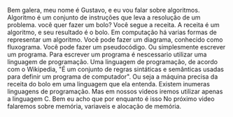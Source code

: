 Bem galera, meu nome é Gustavo, e eu vou falar sobre algoritmos.
Algoritmo é um conjunto de instruções que leva a resolução de um problema.
você quer fazer um bolo? Você segue a receita.
A receita é um algoritmo, e seu resultado é o bolo.
Em computação há varias formas de representar um algoritmo.
Você pode fazer um diagrama, conhecido como fluxograma.
Você pode fazer um pseudocódigo.
Ou simplesmente escrever um programa.
Para escrever um programa é nescessario utilizar uma linguagem de programação.
Uma linguagem de programação, de acordo com o Wikipedia, "É um conjunto de regras sintáticas e semânticas usadas para definir um programa de computador".
Ou seja a máquina precisa da receita do bolo em uma linguagem que ela entenda.
Existem inumeras linguagens de programação.
Mas em nossos videos iremos utilizar apenas a linguagem C.
Bem eu acho que por enquanto é isso
No próximo video falaremos sobre memória, variaveis e alocação de memória.
